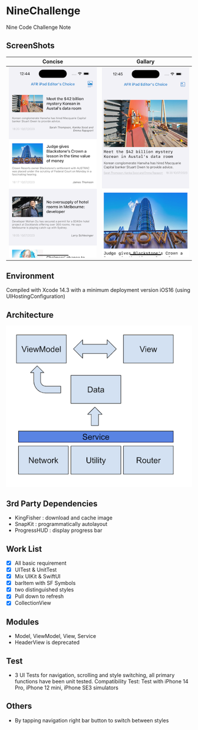 # NineChallenge

Nine Code Challenge Note

## ScreenShots

| Concise           | Gallary       |
| -------------    | ------------- |
| ![](/Images/concise.png)  | ![](/Images/gallary.png) |


## Environment
Compiled with Xcode 14.3 with a minimum deployment version iOS16 (using UIHostingConfiguration)

## Architecture
 ![](/Images/architechture.png) 


## 3rd Party Dependencies
- KingFisher : download and cache image
- SnapKit :  programmatically autolayout
- ProgressHUD : display progress bar

##  Work List

- [x] All basic requirement 
- [x] UITest & UnitTest
- [x] Mix UIKit & SwiftUI 
- [x] barItem with SF Symbols
- [x] two distinguished styles
- [x] Pull down to refresh
- [x] CollectionView

## Modules
- Model, ViewModel, View, Service
- HeaderView is deprecated

## Test
- 3 UI Tests for navigation, scrolling and style switching, all primary functions have been unit tested.
Compatibility Test: Test with iPhone 14 Pro, iPhone 12 mini, iPhone SE3 simulators

## Others
- By tapping navigation right bar button to switch between styles
